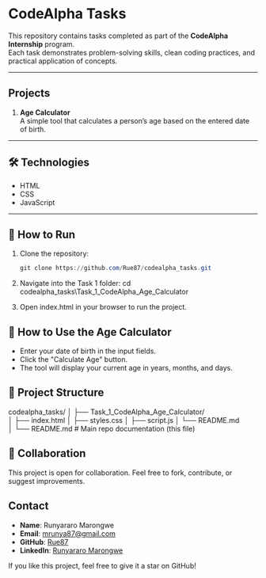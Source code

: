 # CodeAlpha Tasks  

This repository contains tasks completed as part of the **CodeAlpha Internship** program.  
Each task demonstrates problem-solving skills, clean coding practices, and practical application of concepts.  

---

## Projects  

1. **Age Calculator**  
A simple tool that calculates a person’s age based on the entered date of birth. 

--- 

## 🛠️ Technologies  
- HTML  
- CSS  
- JavaScript  

---
 
## 🚀 How to Run  

1. Clone the repository:  
   ```powershell
   git clone https://github.com/Rue87/codealpha_tasks.git

2. Navigate into the Task 1 folder: cd codealpha_tasks\Task_1_CodeAlpha_Age_Calculator


3. Open index.html in your browser to run the project.

## 🧮 How to Use the Age Calculator

- Enter your date of birth in the input fields.
- Click the "Calculate Age" button.
- The tool will display your current age in years, months, and days.

## 📁 Project Structure

codealpha_tasks/
│
├── Task_1_CodeAlpha_Age_Calculator/        
│   ├── index.html
│   ├── styles.css
│   ├── script.js
│   └── README.md          
│
└── README.md              # Main repo documentation (this file)

## 🤝 Collaboration

This project is open for collaboration. Feel free to fork, contribute, or suggest improvements.

## Contact
- **Name**: Runyararo Marongwe  
- **Email**: mrunya87@gmail.com  
- **GitHub**: [Rue87](https://github.com/Rue87)  
- **LinkedIn**: [Runyararo Marongwe](https://www.linkedin.com/in/runyararo-marongwe-24835279)


If you like this project, feel free to give it a star on GitHub!
